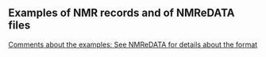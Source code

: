 ## Examples of NMR records and of NMReDATA files 
[Comments about the examples: ](http://nmredata.org/wiki/Examples)
[See NMReDATA for details about the format](http://nmredata.org/wiki)
